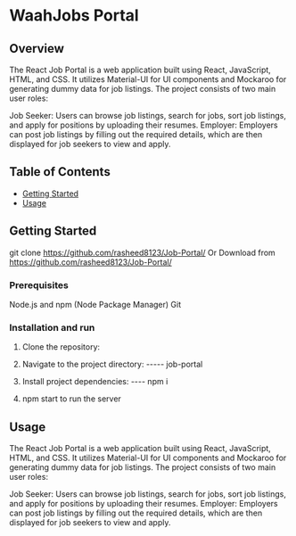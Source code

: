 # WaahJobs Portal 

## Overview
The React Job Portal is a web application built using React, JavaScript, HTML, and CSS. It utilizes Material-UI for UI components and Mockaroo for generating dummy data for job listings. The project consists of two main user roles:

Job Seeker: Users can browse job listings, search for jobs, sort job listings, and apply for positions by uploading their resumes.
Employer: Employers can post job listings by filling out the required details, which are then displayed for job seekers to view and apply.

## Table of Contents
- [Getting Started](#getting-started)
- [Usage](#usage)


## Getting Started

git clone https://github.com/rasheed8123/Job-Portal/
Or 
Download from https://github.com/rasheed8123/Job-Portal/


### Prerequisites
Node.js and npm (Node Package Manager)
Git

### Installation and run 
1. Clone the repository:
   

2. Navigate to the project directory: ----- job-portal

3. Install project dependencies: ----  npm i
4. npm start to run the server 


## Usage
The React Job Portal is a web application built using React, JavaScript, HTML, and CSS. It utilizes Material-UI for UI components and Mockaroo for generating dummy data for job listings. The project consists of two main user roles:

Job Seeker: Users can browse job listings, search for jobs, sort job listings, and apply for positions by uploading their resumes.
Employer: Employers can post job listings by filling out the required details, which are then displayed for job seekers to view and apply.
